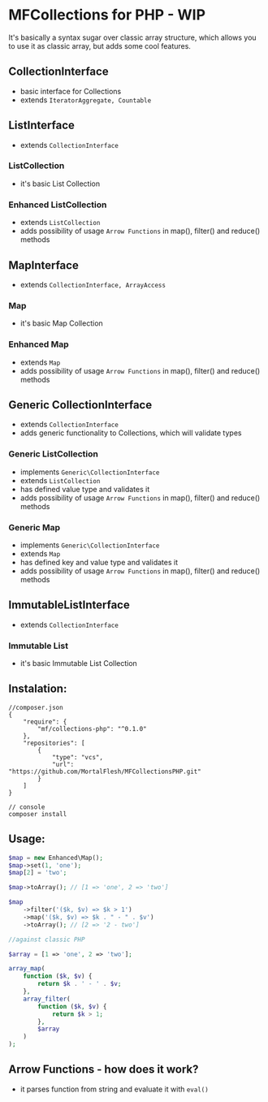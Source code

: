 # MFCollections for PHP - WIP
It's basically a syntax sugar over classic array structure, which allows you to use it as classic array, but adds some cool features.

## CollectionInterface
- basic interface for Collections
- extends `IteratorAggregate, Countable`


## ListInterface
- extends `CollectionInterface`

### ListCollection
- it's basic List Collection

### Enhanced ListCollection
- extends `ListCollection`
- adds possibility of usage `Arrow Functions` in map(), filter() and reduce() methods


## MapInterface
- extends `CollectionInterface, ArrayAccess`

### Map
- it's basic Map Collection

### Enhanced Map
- extends `Map`
- adds possibility of usage `Arrow Functions` in map(), filter() and reduce() methods


## Generic CollectionInterface
- extends `CollectionInterface`
- adds generic functionality to Collections, which will validate types

### Generic ListCollection
- implements `Generic\CollectionInterface`
- extends `ListCollection`
- has defined value type and validates it
- adds possibility of usage `Arrow Functions` in map(), filter() and reduce() methods

### Generic Map
- implements `Generic\CollectionInterface`
- extends `Map`
- has defined key and value type and validates it
- adds possibility of usage `Arrow Functions` in map(), filter() and reduce() methods


## ImmutableListInterface
- extends `CollectionInterface`

### Immutable List
- it's basic Immutable List Collection


## Instalation:
```
//composer.json
{
    "require": {
        "mf/collections-php": "^0.1.0"
    },
    "repositories": [
        {
            "type": "vcs",
            "url":  "https://github.com/MortalFlesh/MFCollectionsPHP.git"
        }
    ]
}

// console
composer install
```


## Usage:
```php
$map = new Enhanced\Map();
$map->set(1, 'one');
$map[2] = 'two';

$map->toArray(); // [1 => 'one', 2 => 'two']

$map
    ->filter('($k, $v) => $k > 1')
    ->map('($k, $v) => $k . " - " . $v')
    ->toArray(); // [2 => '2 - two']

//against classic PHP

$array = [1 => 'one', 2 => 'two'];

array_map(
    function ($k, $v) {
        return $k . ' - ' . $v;
    }, 
    array_filter(
        function ($k, $v) {
            return $k > 1;
        },
        $array
    )
);
```


## Arrow Functions - how does it work?
- it parses function from string and evaluate it with `eval()`

